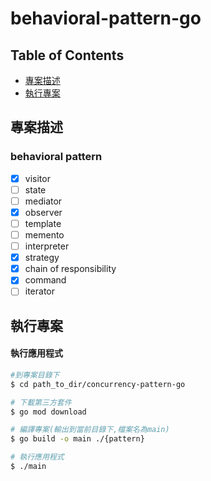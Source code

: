 # behavioral-pattern-go
## Table of Contents

 * [專案描述](#專案描述)
 * [執行專案](#執行專案)

## 專案描述

### behavioral pattern
- [x]  visitor
- [ ]  state
- [ ]  mediator
- [x]  observer
- [ ]  template
- [ ]  memento
- [ ]  interpreter
- [x]  strategy
- [x]  chain of responsibility
- [x]  command
- [ ]  iterator

## 執行專案


#### 執行應用程式

```bash
#到專案目錄下
$ cd path_to_dir/concurrency-pattern-go

# 下載第三方套件
$ go mod download

# 編譯專案(輸出到當前目錄下,檔案名為main)
$ go build -o main ./{pattern} 

# 執行應用程式
$ ./main 
```